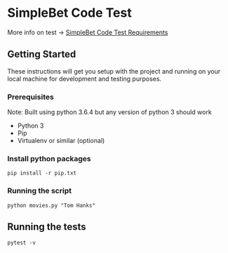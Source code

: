 # SimpleBet Code Test

More info on test -> [SimpleBet Code Test Requirements](https://gist.github.com/stevenhornung/39ab576a0402fe9fe77c5124c9a09e5b)

## Getting Started

These instructions will get you setup with the project and running on your local machine for development and testing purposes.

### Prerequisites

Note: Built using python 3.6.4 but any version of python 3 should work

* Python 3
* Pip
* Virtualenv or similar (optional)


### Install python packages

```
pip install -r pip.txt
```

### Running the script

```
python movies.py "Tom Hanks"
```

## Running the tests

```
pytest -v
```
